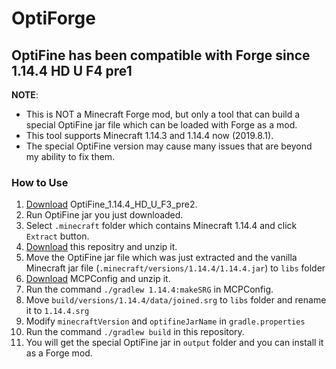 # OptiForge

## OptiFine has been compatible with Forge since 1.14.4 HD U F4 pre1

**NOTE**: 
- This is NOT a Minecraft Forge mod, but only a tool that can build a special OptiFine jar file which can be loaded with Forge as a mod.
- This tool supports Minecraft 1.14.3 and 1.14.4 now (2019.8.1).
- The special OptiFine version may cause many issues that are beyond my ability to fix them.

### How to Use
1. [Download](https://www.optifine.net/downloads) OptiFine_1.14.4_HD_U_F3_pre2.
1. Run OptiFine jar you just downloaded.
1. Select `.minecraft` folder which contains Minecraft 1.14.4 and click `Extract` button.
1. [Download](https://github.com/ZekerZhayard/OptiForge/archive/1.14.4.zip) this repositry and unzip it.
1. Move the OptiFine jar file which was just extracted and the vanilla Minecraft jar file (`.minecraft/versions/1.14.4/1.14.4.jar`) to `libs` folder
1. [Download](https://github.com/MinecraftForge/MCPConfig/archive/master.zip) MCPConfig and unzip it.
1. Run the command `./gradlew 1.14.4:makeSRG` in MCPConfig.
1. Move `build/versions/1.14.4/data/joined.srg` to `libs` folder and rename it to `1.14.4.srg`
1. Modify `minecraftVersion` and `optifineJarName` in `gradle.properties`
1. Run the command `./gradlew build` in this repository.
1. You will get the special OptiFine jar in `output` folder and you can install it as a Forge mod.